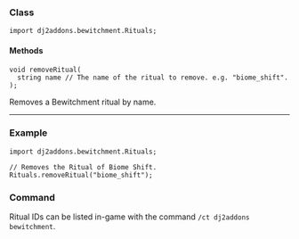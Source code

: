 ### Class

```zenscript
import dj2addons.bewitchment.Rituals;
```

#### Methods

```zenscript
void removeRitual(
  string name // The name of the ritual to remove. e.g. "biome_shift".
);
```

Removes a Bewitchment ritual by name.

---


### Example
```zenscript
import dj2addons.bewitchment.Rituals;

// Removes the Ritual of Biome Shift.
Rituals.removeRitual("biome_shift");
```
### Command
Ritual IDs can be listed in-game with the command `/ct dj2addons bewitchment`.
